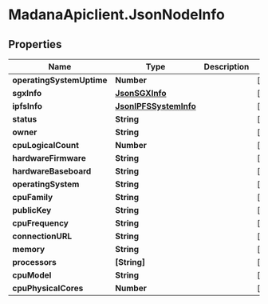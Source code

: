 # MadanaApiclient.JsonNodeInfo

## Properties

Name | Type | Description | Notes
------------ | ------------- | ------------- | -------------
**operatingSystemUptime** | **Number** |  | [optional] 
**sgxInfo** | [**JsonSGXInfo**](JsonSGXInfo.md) |  | [optional] 
**ipfsInfo** | [**JsonIPFSSystemInfo**](JsonIPFSSystemInfo.md) |  | [optional] 
**status** | **String** |  | [optional] 
**owner** | **String** |  | [optional] 
**cpuLogicalCount** | **Number** |  | [optional] 
**hardwareFirmware** | **String** |  | [optional] 
**hardwareBaseboard** | **String** |  | [optional] 
**operatingSystem** | **String** |  | [optional] 
**cpuFamily** | **String** |  | [optional] 
**publicKey** | **String** |  | [optional] 
**cpuFrequency** | **String** |  | [optional] 
**connectionURL** | **String** |  | [optional] 
**memory** | **String** |  | [optional] 
**processors** | **[String]** |  | [optional] 
**cpuModel** | **String** |  | [optional] 
**cpuPhysicalCores** | **Number** |  | [optional] 


